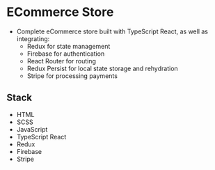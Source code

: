 # ECommerce Store

* Complete eCommerce store built with TypeScript React, as well as integrating:
  * Redux for state management
  * Firebase for authentication
  * React Router for routing
  * Redux Persist for local state storage and rehydration
  * Stripe for processing payments

## Stack

* HTML
* SCSS
* JavaScript
* TypeScript React
* Redux
* Firebase
* Stripe
